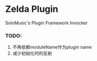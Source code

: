 # Zelda Plugin

SoloMusic's Plugin Framework Invocker  

### TODO:
1. 不再依赖moduleName作为plugin name
2. 减少初始化时的反射
